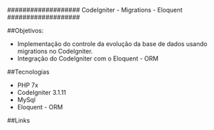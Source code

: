 ###################
CodeIgniter - Migrations - Eloquent
###################

##Objetivos: 

* Implementação do controle da evolução da base de dados usando migrations no CodeIgniter.
* Integração do CodeIgniter com o Eloquent - ORM 

##Tecnologias

* PHP 7x
* CodeIgniter 3.1.11
* MySql
* Eloquent - ORM

##Links
